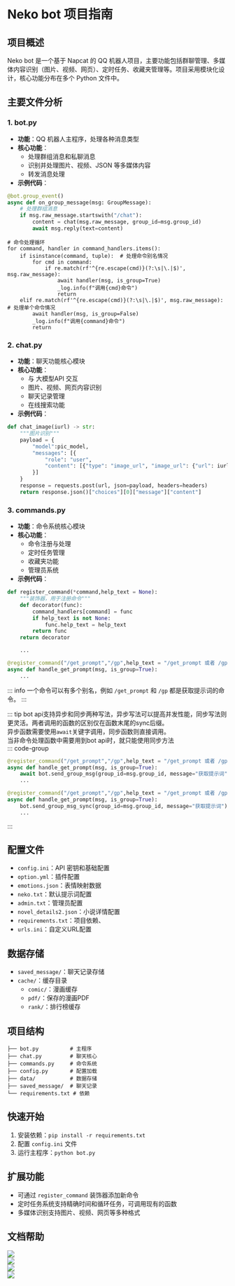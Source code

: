 # Neko bot 项目指南

## 项目概述
Neko bot 是一个基于 Napcat 的 QQ 机器人项目，主要功能包括群聊管理、多媒体内容识别（图片、视频、网页）、定时任务、收藏夹管理等。项目采用模块化设计，核心功能分布在多个 Python 文件中。

## 主要文件分析

### 1. bot.py
- **功能**：QQ 机器人主程序，处理各种消息类型
- **核心功能**：
  - 处理群组消息和私聊消息
  - 识别并处理图片、视频、JSON 等多媒体内容
  - 转发消息处理
- **示例代码**：
```python
@bot.group_event()
async def on_group_message(msg: GroupMessage):
    # 处理群组消息
    if msg.raw_message.startswith("/chat"):
        content = chat(msg.raw_message, group_id=msg.group_id)
        await msg.reply(text=content)
```
```python{5,9}
# 命令处理循环
for command, handler in command_handlers.items():
    if isinstance(command, tuple):  # 处理命令别名情况
        for cmd in command:
            if re.match(rf'^{re.escape(cmd)}(?:\s|\.|$)', msg.raw_message):
                await handler(msg, is_group=True)
                _log.info(f"调用{cmd}命令")
                return
    elif re.match(rf'^{re.escape(cmd)}(?:\s|\.|$)', msg.raw_message): # 处理单个命令情况
        await handler(msg, is_group=False)
        _log.info(f"调用{command}命令")
        return
```

### 2. chat.py
- **功能**：聊天功能核心模块
- **核心功能**：
  - 与 大模型API 交互
  - 图片、视频、网页内容识别
  - 聊天记录管理
  - 在线搜索功能
- **示例代码**：
```python
def chat_image(iurl) -> str:
    """图片识别"""
    payload = {
        "model":pic_model,
        "messages": [{
            "role": "user",
            "content": [{"type": "image_url", "image_url": {"url": iurl}}]
        }]
    }
    response = requests.post(url, json=payload, headers=headers)
    return response.json()["choices"][0]["message"]["content"]
```

### 3. commands.py
- **功能**：命令系统核心模块
- **核心功能**：
  - 命令注册与处理
  - 定时任务管理
  - 收藏夹功能
  - 管理员系统
- **示例代码**：
```python
def register_command(*command,help_text = None):
    """装饰器，用于注册命令"""
    def decorator(func):
        command_handlers[command] = func
        if help_text is not None:
            func.help_text = help_text
        return func
    return decorator

    ...

@register_command("/get_prompt","/gp",help_text = "/get_prompt 或者 /gp -> 获取提示词")
async def handle_get_prompt(msg, is_group=True):
    ...

```
::: info
一个命令可以有多个别名，例如 `/get_prompt` 和 `/gp` 都是获取提示词的命令。
:::

::: tip
bot api支持异步和同步两种写法，异步写法可以提高并发性能，同步写法则更灵活。两者调用的函数的区别仅在函数末尾的sync后缀。  
异步函数需要使用`await`关键字调用，同步函数则直接调用。  
当非命令处理函数中需要用到bot api时，就只能使用同步方法  
::: code-group
```python [异步写法] {3}
@register_command("/get_prompt","/gp",help_text = "/get_prompt 或者 /gp -> 获取提示词")
async def handle_get_prompt(msg, is_group=True):
    await bot.send_group_msg(group_id=msg.group_id, message="获取提示词")
    ...
```

```python [同步写法] {3}
@register_command("/get_prompt","/gp",help_text = "/get_prompt 或者 /gp -> 获取提示词")
async def handle_get_prompt(msg, is_group=True):
    bot.send_group_msg_sync(group_id=msg.group_id, message="获取提示词")
    ...
```
:::


## 配置文件
- `config.ini`：API 密钥和基础配置
- `option.yml`：插件配置
- `emotions.json`：表情映射数据
- `neko.txt`：默认提示词配置
- `admin.txt`：管理员配置
- `novel_details2.json`：小说详情配置
- `requirements.txt`：项目依赖、
- `urls.ini`：自定义URL配置

## 数据存储
- `saved_message/`：聊天记录存储
- `cache/`：缓存目录
  - `comic/`：漫画缓存
  - `pdf/`：保存的漫画PDF
  - `rank/`：排行榜缓存

## 项目结构
```
├── bot.py          # 主程序
├── chat.py         # 聊天核心
├── commands.py     # 命令系统
├── config.py       # 配置加载
├── data/           # 数据存储
├── saved_message/  # 聊天记录
└── requirements.txt # 依赖
```

## 快速开始
1. 安装依赖：`pip install -r requirements.txt`
2. 配置 `config.ini` 文件
3. 运行主程序：`python bot.py`

## 扩展功能
- 可通过 `register_command` 装饰器添加新命令
- 定时任务系统支持精确时间和循环任务，可调用现有的函数
- 多媒体识别支持图片、视频、网页等多种格式

## 文档帮助
[![](https://img.shields.io/badge/Python_Sdk-Ncatbot-8A2BE2)](https://docs.ncatbot.xyz/)  
[![](https://img.shields.io/badge/Napcat-Github.IO-orange)](https://napneko.github.io)  
[![](https://img.shields.io/badge/JMComic-Readthedocs.io-orange)](https://jmcomic.readthedocs.io/zh-cn/latest/)  
[![](https://img.shields.io/badge/Python-异步教程-orange)](https://www.runoob.com/python3/python-asyncio.html)